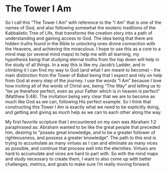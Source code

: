 # The Tower I Am
So I call this “The Tower I Am” with reference to the “I Am” that is one of the names of God, 
and also following somewhat the esoteric traditions of the Kabbalistic Tree of Life, that transforms 
the creation story into a path of understanding and gaining access to God. The idea being that there 
are hidden truths found in the Bible to unlocking ones divine connection with the Heavens, and 
achieving the miraculous.  I hope to use this as a core to a mind map (or several mind maps) to help 
me with all learning, my hypothesis being that studying eternal truths from the top down will help in 
the study of all things. In a way this is like my Jacob’s Ladder, and in climbing it I can find my 
way to God (and what I am meant to become) – the main distinction from the Tower of Babel being that 
I expect and rely on help from God at every step of the journey. I use the words “I Am” because I love 
how inviting all of the words of Christ are, being “The Way” and telling us to "be ye therefore perfect, 
even as your Father which is in heaven is perfect" (Matthew 5:48). The invitation being very clear that 
we are to become as much like God as we can, following His perfect example. So I think that constructing 
this Tower I Am is exactly what we need to be explicitly doing, and getting and giving as much help as 
we can to each other along the way.


My first favorite scripture that I encountered on my own was Abraham 1:2 paraphrased as: Abraham wanted to be like 
the great people that preceded him, desiring to “posses great knowledge, and to be a greater follower of righteousness, 
and possess a greater knowledge”. The path to this end is trying to accumulate as many virtues as I can and eliminate 
as many vices as possible, and continue that process well into the eternities. Virtues are hard to accumulate and vices 
are hard to part with. So with the mind maps and study necessary to create them, I want to also come up with better 
challenges, metrics, and goals to make sure I’m really moving forward.

